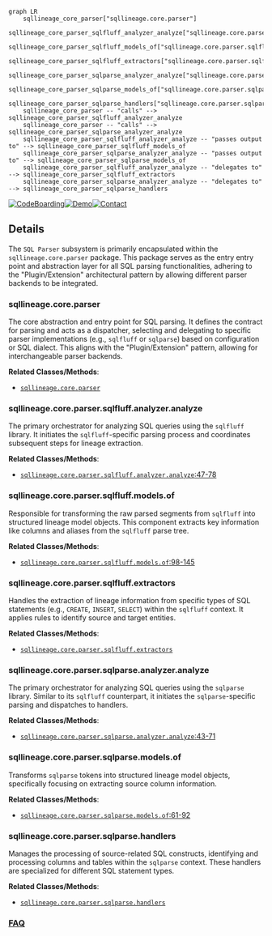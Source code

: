 ```mermaid
graph LR
    sqllineage_core_parser["sqllineage.core.parser"]
    sqllineage_core_parser_sqlfluff_analyzer_analyze["sqllineage.core.parser.sqlfluff.analyzer.analyze"]
    sqllineage_core_parser_sqlfluff_models_of["sqllineage.core.parser.sqlfluff.models.of"]
    sqllineage_core_parser_sqlfluff_extractors["sqllineage.core.parser.sqlfluff.extractors"]
    sqllineage_core_parser_sqlparse_analyzer_analyze["sqllineage.core.parser.sqlparse.analyzer.analyze"]
    sqllineage_core_parser_sqlparse_models_of["sqllineage.core.parser.sqlparse.models.of"]
    sqllineage_core_parser_sqlparse_handlers["sqllineage.core.parser.sqlparse.handlers"]
    sqllineage_core_parser -- "calls" --> sqllineage_core_parser_sqlfluff_analyzer_analyze
    sqllineage_core_parser -- "calls" --> sqllineage_core_parser_sqlparse_analyzer_analyze
    sqllineage_core_parser_sqlfluff_analyzer_analyze -- "passes output to" --> sqllineage_core_parser_sqlfluff_models_of
    sqllineage_core_parser_sqlparse_analyzer_analyze -- "passes output to" --> sqllineage_core_parser_sqlparse_models_of
    sqllineage_core_parser_sqlfluff_analyzer_analyze -- "delegates to" --> sqllineage_core_parser_sqlfluff_extractors
    sqllineage_core_parser_sqlparse_analyzer_analyze -- "delegates to" --> sqllineage_core_parser_sqlparse_handlers
```

[![CodeBoarding](https://img.shields.io/badge/Generated%20by-CodeBoarding-9cf?style=flat-square)](https://github.com/CodeBoarding/GeneratedOnBoardings)[![Demo](https://img.shields.io/badge/Try%20our-Demo-blue?style=flat-square)](https://www.codeboarding.org/demo)[![Contact](https://img.shields.io/badge/Contact%20us%20-%20contact@codeboarding.org-lightgrey?style=flat-square)](mailto:contact@codeboarding.org)

## Details

The `SQL Parser` subsystem is primarily encapsulated within the `sqllineage.core.parser` package. This package serves as the entry entry point and abstraction layer for all SQL parsing functionalities, adhering to the "Plugin/Extension" architectural pattern by allowing different parser backends to be integrated.

### sqllineage.core.parser
The core abstraction and entry point for SQL parsing. It defines the contract for parsing and acts as a dispatcher, selecting and delegating to specific parser implementations (e.g., `sqlfluff` or `sqlparse`) based on configuration or SQL dialect. This aligns with the "Plugin/Extension" pattern, allowing for interchangeable parser backends.


**Related Classes/Methods**:

- <a href="https://github.com/reata/sqllineage/blob/master/sqllineage/core/parser" target="_blank" rel="noopener noreferrer">`sqllineage.core.parser`</a>


### sqllineage.core.parser.sqlfluff.analyzer.analyze
The primary orchestrator for analyzing SQL queries using the `sqlfluff` library. It initiates the `sqlfluff`-specific parsing process and coordinates subsequent steps for lineage extraction.


**Related Classes/Methods**:

- <a href="https://github.com/reata/sqllineage/blob/master/sqllineage/core/parser/sqlfluff/analyzer.py#L47-L78" target="_blank" rel="noopener noreferrer">`sqllineage.core.parser.sqlfluff.analyzer.analyze`:47-78</a>


### sqllineage.core.parser.sqlfluff.models.of
Responsible for transforming the raw parsed segments from `sqlfluff` into structured lineage model objects. This component extracts key information like columns and aliases from the `sqlfluff` parse tree.


**Related Classes/Methods**:

- <a href="https://github.com/reata/sqllineage/blob/master/sqllineage/core/parser/sqlfluff/models.py#L98-L145" target="_blank" rel="noopener noreferrer">`sqllineage.core.parser.sqlfluff.models.of`:98-145</a>


### sqllineage.core.parser.sqlfluff.extractors
Handles the extraction of lineage information from specific types of SQL statements (e.g., `CREATE`, `INSERT`, `SELECT`) within the `sqlfluff` context. It applies rules to identify source and target entities.


**Related Classes/Methods**:

- <a href="https://github.com/reata/sqllineage/blob/master/sqllineage/core/parser/sqlfluff/extractors" target="_blank" rel="noopener noreferrer">`sqllineage.core.parser.sqlfluff.extractors`</a>


### sqllineage.core.parser.sqlparse.analyzer.analyze
The primary orchestrator for analyzing SQL queries using the `sqlparse` library. Similar to its `sqlfluff` counterpart, it initiates the `sqlparse`-specific parsing and dispatches to handlers.


**Related Classes/Methods**:

- <a href="https://github.com/reata/sqllineage/blob/master/sqllineage/core/parser/sqlparse/analyzer.py#L43-L71" target="_blank" rel="noopener noreferrer">`sqllineage.core.parser.sqlparse.analyzer.analyze`:43-71</a>


### sqllineage.core.parser.sqlparse.models.of
Transforms `sqlparse` tokens into structured lineage model objects, specifically focusing on extracting source column information.


**Related Classes/Methods**:

- <a href="https://github.com/reata/sqllineage/blob/master/sqllineage/core/parser/sqlparse/models.py#L61-L92" target="_blank" rel="noopener noreferrer">`sqllineage.core.parser.sqlparse.models.of`:61-92</a>


### sqllineage.core.parser.sqlparse.handlers
Manages the processing of source-related SQL constructs, identifying and processing columns and tables within the `sqlparse` context. These handlers are specialized for different SQL statement types.


**Related Classes/Methods**:

- <a href="https://github.com/reata/sqllineage/blob/master/sqllineage/core/parser/sqlparse/handlers" target="_blank" rel="noopener noreferrer">`sqllineage.core.parser.sqlparse.handlers`</a>




### [FAQ](https://github.com/CodeBoarding/GeneratedOnBoardings/tree/main?tab=readme-ov-file#faq)